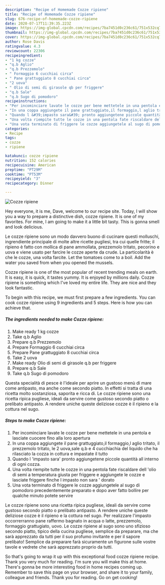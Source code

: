 ```yaml
---
description: "Recipe of Homemade Cozze ripiene"
title: "Recipe of Homemade Cozze ripiene"
slug: 676-recipe-of-homemade-cozze-ripiene
date: 2020-07-17T11:39:35.223Z
image: https://img-global.cpcdn.com/recipes/7ba7451d0c236c61/751x532cq70/cozze-ripiene-recipe-main-photo.jpg
thumbnail: https://img-global.cpcdn.com/recipes/7ba7451d0c236c61/751x532cq70/cozze-ripiene-recipe-main-photo.jpg
cover: https://img-global.cpcdn.com/recipes/7ba7451d0c236c61/751x532cq70/cozze-ripiene-recipe-main-photo.jpg
author: Rose Davis
ratingvalue: 4.3
reviewcount: 22306
recipeingredient:
- "1 kg cozze"
- "q.b Aglio"
- "q.b Prezzemolo"
- " Formaggio 6 cucchiai circa"
- " Pane grattuggiato 8 cucchiai circa"
- "2 uova"
- " Olio di semi di girasole qb per friggere"
- "q.b Sale"
- "q.b Sugo di pomodoro"
recipeinstructions:
- "Per incominciare lavate le cozze per bene mettetele in una pentola e lasciate cuocere fino alla loro apertura"
- "In una coppa aggiungete il pane grattuggiato,il formaggio,l aglio tritato, il prezzemolo tritato, le 2 uova,sale q.b e 4 cucchiachia del liquido che ha rilasciato la cozza in cottura e impastate il tutto"
- "Quando l &#39;impasto sara&#39; pronto aggiungetene piccole quantità all interno di ogni cozza."
- "Una volta riempite tutte le cozze in una pentola fate riscaldare dell &#39;olio di semi a temperatura giusta per friggere e aggiungete le cozze e lasciate friggere finche l impasto non sara &#39; dorato"
- "Una vota terminato di friggere le cozze aggiungetele al sugo di pomodoro precedentemente preparato e dopo aver fatto bollire per qualche minuto potete servire"
categories:
- Recipe
tags:
- cozze
- ripiene

katakunci: cozze ripiene 
nutrition: 152 calories
recipecuisine: American
preptime: "PT29M"
cooktime: "PT53M"
recipeyield: "3"
recipecategory: Dinner

---
```



![Cozze ripiene](https://img-global.cpcdn.com/recipes/7ba7451d0c236c61/751x532cq70/cozze-ripiene-recipe-main-photo.jpg)

Hey everyone, it is me, Dave, welcome to our recipe site. Today, I will show you a way to prepare a distinctive dish, cozze ripiene. It is one of my favorites. For mine, I am going to make it a little bit tasty. This is gonna smell and look delicious.

Le cozze ripiene sono un modo davvero buono di cucinare questi molluschi, ingrendiente principale di molte altre ricette pugliesi, tra cui quelle fritte; il ripieno è fatto con mollica di pane ammollata, prezzemolo tritato, pecorino e uova e viene usato per farcire le cozze aperte da crude. La particolarità è che le cozze, una volta farcite. Let the tomatoes come to a boil. Add the water you saved from when you opened the mussels.

Cozze ripiene is one of the most popular of recent trending meals on earth. It is easy, it is quick, it tastes yummy. It is enjoyed by millions daily. Cozze ripiene is something which I've loved my entire life. They are nice and they look fantastic.


To begin with this recipe, we must first prepare a few ingredients. You can cook cozze ripiene using 9 ingredients and 5 steps. Here is how you can achieve that.

<!--inarticleads1-->

##### The ingredients needed to make Cozze ripiene:

1. Make ready 1 kg cozze
1. Take q.b Aglio
1. Prepare q.b Prezzemolo
1. Prepare  Formaggio 6 cucchiai circa
1. Prepare  Pane grattuggiato 8 cucchiai circa
1. Take 2 uova
1. Make ready  Olio di semi di girasole q.b per friggere
1. Prepare q.b Sale
1. Take q.b Sugo di pomodoro


Questa specialità di pesce è l&#39;ideale per aprire un gustoso menù di mare come antipasto, ma anche come secondo piatto. In effetti si tratta di una ricetta molto sostanziosa, saporita e ricca di. Le cozze ripiene sono una ricetta ripica pugliese, ideali da servire come gustoso secondo piatto o prelibato antipasto. A rendere uniche queste deliziose cozze è il ripieno e la cottura nel sugo. 

<!--inarticleads2-->

##### Steps to make Cozze ripiene:

1. Per incominciare lavate le cozze per bene mettetele in una pentola e lasciate cuocere fino alla loro apertura
1. In una coppa aggiungete il pane grattuggiato,il formaggio,l aglio tritato, il prezzemolo tritato, le 2 uova,sale q.b e 4 cucchiachia del liquido che ha rilasciato la cozza in cottura e impastate il tutto
1. Quando l &#39;impasto sara&#39; pronto aggiungetene piccole quantità all interno di ogni cozza.
1. Una volta riempite tutte le cozze in una pentola fate riscaldare dell &#39;olio di semi a temperatura giusta per friggere e aggiungete le cozze e lasciate friggere finche l impasto non sara &#39; dorato
1. Una vota terminato di friggere le cozze aggiungetele al sugo di pomodoro precedentemente preparato e dopo aver fatto bollire per qualche minuto potete servire


Le cozze ripiene sono una ricetta ripica pugliese, ideali da servire come gustoso secondo piatto o prelibato antipasto. A rendere uniche queste deliziose cozze è il ripieno e la cottura nel sugo. Per realizzare l&#39;impasto occorrerranno pane raffermo bagnato in acqua o latte, prezzemolo, formaggio grattugiato, uovo. Le cozze ripiene al sugo sono uno sfizioso secondo piatto, tipico della cucina pugliese, semplice da preparare, ma che sarà apprezzato da tutti per il suo profumo invitante e per il sapore prelibato! Semplice da preparare farà sicuramente un figurone sulle vostre tavole e vedrete che sarà apprezzato proprio da tutti. 

So that's going to wrap it up with this exceptional food cozze ripiene recipe. Thank you very much for reading. I'm sure you will make this at home. There's gonna be more interesting food in home recipes coming up. Remember to save this page on your browser, and share it to your family, colleague and friends. Thank you for reading. Go on get cooking!
